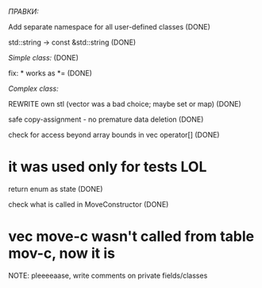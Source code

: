 
*ПРАВКИ:*

  Add separate namespace for all user-defined classes          (DONE)

  std::string -> const &std::string                            (DONE)

*Simple class:*                                                (DONE)

  fix: * works as *=                                           (DONE)

*Complex class:*

  REWRITE own stl (vector was a bad choice; maybe set or map)  (DONE)

  safe copy-assignment - no premature data deletion            (DONE)

  check for access beyond array bounds in vec operator[]       (DONE)
  #  it was used only for tests LOL

  return enum as state                                         (DONE)

  check what is called in MoveConstructor                      (DONE)
  #  vec move-c wasn't called from table mov-c, now it is


NOTE: pleeeeaase, write comments on private fields/classes 
